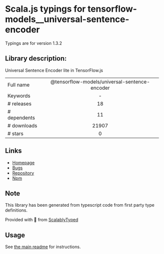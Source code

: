 
# Scala.js typings for tensorflow-models__universal-sentence-encoder

Typings are for version 1.3.2

## Library description:
Universal Sentence Encoder lite in TensorFlow.js

|                    |                 |
| ------------------ | :-------------: |
| Full name          | @tensorflow-models/universal-sentence-encoder |
| Keywords           | - |
| # releases         | 18 |
| # dependents       | 11 |
| # downloads        | 21907 |
| # stars            | 0 |

## Links
- [Homepage](https://github.com/tensorflow/tfjs-models#readme)
- [Bugs](https://github.com/tensorflow/tfjs-models/issues)
- [Repository](https://github.com/tensorflow/tfjs-models)
- [Npm](https://www.npmjs.com/package/%40tensorflow-models%2Funiversal-sentence-encoder)
    


## Note
This library has been generated from typescript code from first party type definitions.

Provided with :purple_heart: from [ScalablyTyped](https://github.com/oyvindberg/ScalablyTyped)

## Usage
See [the main readme](../../readme.md) for instructions.


